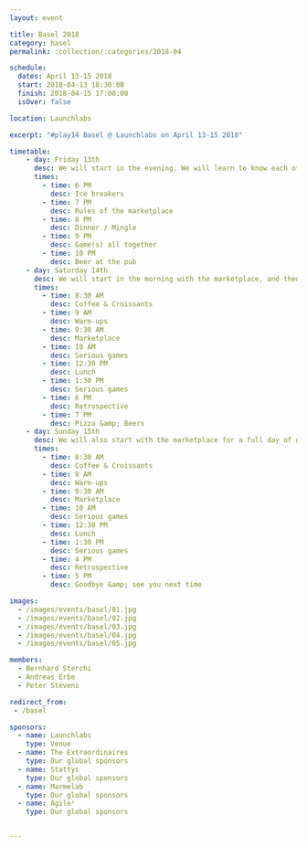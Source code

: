 ```yaml
---
layout: event

title: Basel 2018
category: basel
permalink: :collection/:categories/2018-04

schedule:
  dates: April 13-15 2018
  start: 2018-04-13 18:30:00
  finish: 2018-04-15 17:00:00
  isOver: false

location: Launchlabs

excerpt: "#play14 Basel @ Launchlabs on April 13-15 2018"

timetable:
    - day: Friday 13th
      desc: We will start in the evening. We will learn to know each other and share a nice dinner all together.
      times:
        - time: 6 PM
          desc: Ice breakers
        - time: 7 PM
          desc: Rules of the marketplace
        - time: 8 PM
          desc: Dinner / Mingle
        - time: 9 PM
          desc: Game(s) all together
        - time: 10 PM
          desc: Beer at the pub
    - day: Saturday 14th
      desc: We will start in the morning with the marketplace, and then we will play games all day long.
      times:
        - time: 8:30 AM
          desc: Coffee & Croissants
        - time: 9 AM
          desc: Warm-ups
        - time: 9:30 AM
          desc: Marketplace
        - time: 10 AM
          desc: Serious games
        - time: 12:30 PM
          desc: Lunch
        - time: 1:30 PM
          desc: Serious games
        - time: 6 PM
          desc: Retrospective
        - time: 7 PM
          desc: Pizza &amp; Beers
    - day: Sunday 15th
      desc: We will also start with the marketplace for a full day of games. Whoever needs to catch a plane can leave earlier.
      times:
        - time: 8:30 AM
          desc: Coffee & Croissants
        - time: 9 AM
          desc: Warm-ups
        - time: 9:30 AM
          desc: Marketplace
        - time: 10 AM
          desc: Serious games
        - time: 12:30 PM
          desc: Lunch
        - time: 1:30 PM
          desc: Serious games
        - time: 4 PM
          desc: Retrospective
        - time: 5 PM
          desc: Goodbye &amp; see you next time

images:
  - /images/events/basel/01.jpg
  - /images/events/basel/02.jpg
  - /images/events/basel/03.jpg
  - /images/events/basel/04.jpg
  - /images/events/basel/05.jpg

members:
  - Bernhard Sterchi
  - Andreas Erbe
  - Peter Stevens

redirect_from:
 - /basel

sponsors:
  - name: Launchlabs
    type: Venue
  - name: The Extraordinaires
    type: Our global sponsors
  - name: Stattys
    type: Our global sponsors
  - name: Marmelab
    type: Our global sponsors
  - name: Agile²
    type: Our global sponsors


---
```

